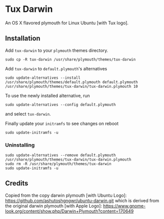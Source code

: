 # Tux Darwin
An OS X flavored plymouth for Linux Ubuntu [with Tux logo].

## Installation

Add `tux-darwin` to your `plymouth` themes directory.

    sudo cp -R tux-darwin /usr/share/plymouth/themes/tux-darwin
    
Add `tux-darwin` to `default.plymouth`'s alternatives

    sudo update-alternatives --install /usr/share/plymouth/themes/default.plymouth default.plymouth /usr/share/plymouth/themes/tux-darwin/tux-darwin.plymouth 10

To use the newly installed alternative, run

    sudo update-alternatives --config default.plymouth
    
and select `tux-darwin`.

Finally update your `initramfs` to see changes on reboot

    sudo update-initramfs -u
    
### Uninstalling

    sudo update-alternatives --remove default.plymouth /usr/share/plymouth/themes/tux-darwin/tux-darwin.plymouth
    sudo rm -R /usr/share/plymouth/themes/tux-darwin
    sudo update-initramfs -u
    
    
## Credits
Copied from the copy darwin plymouth [with Ubuntu Logo]: https://github.com/ashutoshgngwr/ubuntu-darwin.git which is derived from the original darwin plymouth [with Apple Logo]: https://www.gnome-look.org/content/show.php/Darwin+Plymouth?content=170649
